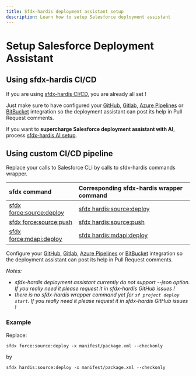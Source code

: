 ```yaml
---
title: Sfdx-hardis deployment assistant setup
description: Learn how to setup Salesforce deployment assistant
---
```

<!-- markdownlint-disable MD013 -->

# Setup Salesforce Deployment Assistant

## Using sfdx-hardis CI/CD

If you are using [sfdx-hardis CI/CD](https://sfdx-hardis.cloudity.com/salesforce-ci-cd-home/), you are already all set !

Just make sure to have configured your [GitHub](salesforce-ci-cd-setup-integration-github.md), [Gitlab](salesforce-ci-cd-setup-integration-gitlab.md), [Azure Pipelines](salesforce-ci-cd-setup-integration-azure.md) or [BitBucket](salesforce-ci-cd-setup-integration-bitbucket.md) integration so the deployment assistant can post its help in Pull Request comments.

If you want to **supercharge Salesforce deployment assistant with AI**, process [sfdx-hardis AI setup]().

## Using custom CI/CD pipeline

Replace your calls to Salesforce CLI by calls to sfdx-hardis commands wrapper.

| sfdx command                                                                                                                                                                                | Corresponding sfdx-hardis wrapper command                                           |
|:--------------------------------------------------------------------------------------------------------------------------------------------------------------------------------------------|:------------------------------------------------------------------------------------|
| [sfdx force:source:deploy](https://developer.salesforce.com/docs/atlas.en-us.sfdx_cli_reference.meta/sfdx_cli_reference/cli_reference_force_source.htm#cli_reference_force_source_deploy)   | [sfdx hardis:source:deploy](https://sfdx-hardis.cloudity.com/hardis/source/deploy/) |
| [sfdx force:source:push](https://developer.salesforce.com/docs/atlas.en-us.sfdx_cli_reference.meta/sfdx_cli_reference/cli_reference_force_source.htm#cli_reference_force_source_push)       | [sfdx hardis:source:push](https://sfdx-hardis.cloudity.com/hardis/source/push/)     |
| [sfdx force:mdapi:deploy](https://developer.salesforce.com/docs/atlas.en-us.sfdx_cli_reference.meta/sfdx_cli_reference/cli_reference_force_mdapi.htm#cli_reference_force_mdapi_beta_deploy) | [sfdx hardis:mdapi:deploy](https://sfdx-hardis.cloudity.com/hardis/mdapi/deploy/)   |

Configure your [GitHub](salesforce-ci-cd-setup-integration-github.md), [Gitlab](salesforce-ci-cd-setup-integration-gitlab.md), [Azure Pipelines](salesforce-ci-cd-setup-integration-azure.md) or [BitBucket](salesforce-ci-cd-setup-integration-bitbucket.md) integration so the deployment assistant can post its help in Pull Request comments.

_Notes:_

- _sfdx-hardis deployment assistant currently do not support --json option. If you really need it please request it in sfdx-hardis GitHub issues !_
- _there is no sfdx-hardis wrapper command yet for `sf project deploy start`. If you really need it please request it in sfdx-hardis GitHub issues !_

### Example

Replace:

`sfdx force:source:deploy -x manifest/package.xml --checkonly`

by

`sfdx hardis:source:deploy -x manifest/package.xml --checkonly`